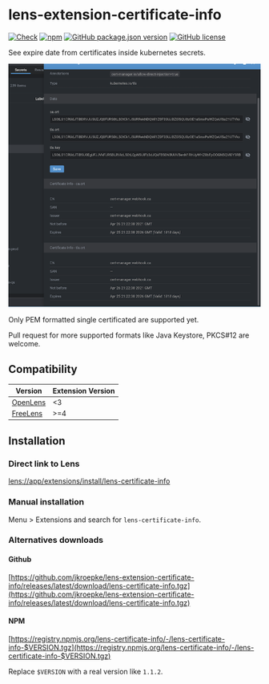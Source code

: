 # lens-extension-certificate-info

[![Check](https://github.com/jkroepke/lens-extension-certificate-info/actions/workflows/check.yaml/badge.svg)](https://github.com/jkroepke/lens-extension-certificate-info/actions/workflows/check.yaml)
[![npm](https://img.shields.io/npm/dm/lens-certificate-info?logo=npm)](https://www.npmjs.com/package/lens-certificate-info)
[![GitHub package.json version](https://img.shields.io/github/package-json/v/jkroepke/lens-extension-certificate-info?logo=github)](https://www.npmjs.com/package/lens-certificate-info)
[![GitHub license](https://img.shields.io/github/license/adorsys/keycloak-config-cli)](https://github.com/adorsys/keycloak-config-cli/blob/main/LICENSE.txt)

See expire date from certificates inside kubernetes secrets.

![Certificate details in secrets overview](docs/secrets.png)

Only PEM formatted single certificated are supported yet.

Pull request for more supported formats like Java Keystore, PKCS#12 are welcome.

## Compatibility

| Version                                                | Extension Version |
|--------------------------------------------------------|-------------------|
| [OpenLens](https://github.com/MuhammedKalkan/OpenLens) | <3                |
| [FreeLens](https://github.com/freelensapp/freelens)    | >=4               |

## Installation

### Direct link to Lens

[lens://app/extensions/install/lens-certificate-info](lens://app/extensions/install/lens-certificate-info)

### Manual installation

Menu > Extensions and search for `lens-certificate-info`.

### Alternatives downloads

#### Github

[https://github.com/jkroepke/lens-extension-certificate-info/releases/latest/download/lens-certificate-info.tgz](https://github.com/jkroepke/lens-extension-certificate-info/releases/latest/download/lens-certificate-info.tgz)

#### NPM

[https://registry.npmjs.org/lens-certificate-info/-/lens-certificate-info-$VERSION.tgz](https://registry.npmjs.org/lens-certificate-info/-/lens-certificate-info-$VERSION.tgz)

Replace `$VERSION` with a real version like `1.1.2`.
